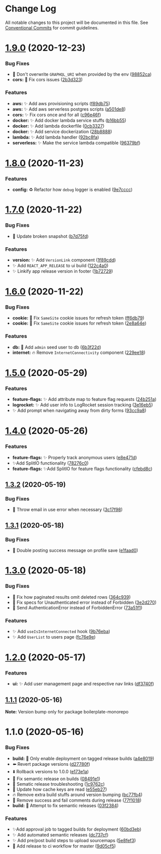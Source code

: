 # Change Log

All notable changes to this project will be documented in this file.
See [Conventional Commits](https://conventionalcommits.org) for commit guidelines.

# [1.9.0](https://github.com/n8io/boilerplate-monorepo/compare/v1.8.0...v1.9.0) (2020-12-23)


### Bug Fixes

* 🐛 Don't overwrite `GRAPHQL_URI` when provided by the env ([98852ca](https://github.com/n8io/boilerplate-monorepo/commit/98852ca5200a42f7f2499e6f06d20f1ddaf1b2f3))
* **cors:** 🐛 Fix cors issues ([2b3d323](https://github.com/n8io/boilerplate-monorepo/commit/2b3d323747ce4a35ee3fcad5cc3fed85e53118ac))


### Features

* **aws:** ✨ Add aws provisioning scripts ([f89db75](https://github.com/n8io/boilerplate-monorepo/commit/f89db75ec222d1f8028c74db1cab5e60b56a8b2b))
* **aws:** ✨ Add aws serverless postgres scripts ([a501de8](https://github.com/n8io/boilerplate-monorepo/commit/a501de8f8f910977045b2718f2dfea3e66ea42cd))
* **cors:** ✨ Fix cors once and for all ([c96e46f](https://github.com/n8io/boilerplate-monorepo/commit/c96e46fffe3f511c1624fe157dbaa305f6cae167))
* **docker:** ✨ Add docker lambda service stuffs ([b16bb55](https://github.com/n8io/boilerplate-monorepo/commit/b16bb55e42ef77a9d0df99ea99b804d42f6af40c))
* **docker:** ✨ Add lambda dockerfile ([0cb3327](https://github.com/n8io/boilerplate-monorepo/commit/0cb33279b6349babc729bcbbd8b7fbf54adaeab7))
* **docker:** ✨ Add service dockerization ([28b8888](https://github.com/n8io/boilerplate-monorepo/commit/28b8888723acd6a87d4868cc3f5850504c3b5e32))
* **lambda:** ✨ Add lambda handler ([92bc8fa](https://github.com/n8io/boilerplate-monorepo/commit/92bc8fa337aea1e301f4f766c8661348094585e0))
* **serverless:** ✨ Make the service lambda compatible ([96379bf](https://github.com/n8io/boilerplate-monorepo/commit/96379bfa5148bb683221473417b08cbf797bf35d))





# [1.8.0](https://github.com/n8io/boilerplate-monorepo/compare/v1.7.0...v1.8.0) (2020-11-23)


### Features

* **config:** ♻ Refactor how `debug` logger is enabled ([9e7cccc](https://github.com/n8io/boilerplate-monorepo/commit/9e7cccc600791e64f571608d3b34f862b14693a4))





# [1.7.0](https://github.com/n8io/boilerplate-monorepo/compare/v1.6.0...v1.7.0) (2020-11-22)


### Bug Fixes

* 🧪 Update broken snapshot ([b7d75fd](https://github.com/n8io/boilerplate-monorepo/commit/b7d75fd2df5965e7ed0f8b23b36f2739e2ac86ae))


### Features

* **version:** ✨ Add `VersionLink` component ([1f89cdd](https://github.com/n8io/boilerplate-monorepo/commit/1f89cdd893a0b5ccb2f15943c980193102709bb7))
* ✨ Add `REACT_APP_RELEASE` to ui build ([122c4a0](https://github.com/n8io/boilerplate-monorepo/commit/122c4a0aff8124bf0350986a3fa51f46d691f7e4))
* ✨ Linkify app release version in footer ([1b72729](https://github.com/n8io/boilerplate-monorepo/commit/1b72729793857a94b966b43754b634615a3dc941))





# [1.6.0](https://github.com/n8io/boilerplate-monorepo/compare/v1.5.0...v1.6.0) (2020-11-22)


### Bug Fixes

* **cookie:** 🐛 Fix `SameSite` cookie issues for refresh token ([ff6db79](https://github.com/n8io/boilerplate-monorepo/commit/ff6db79664f1ab787120daf6c51f5945df98e7df))
* **cookie:** 🐛 Fix `SameSite` cookie issues for refresh token ([2e8a64e](https://github.com/n8io/boilerplate-monorepo/commit/2e8a64e58f7930313935a50c009f8a6fcff3ae3c))


### Features

* **db:** 🌱 Add `admin` seed user to db ([6b3f22d](https://github.com/n8io/boilerplate-monorepo/commit/6b3f22d51edffefe4fef05fc886b78e41d3a8f97))
* **internet:** 🔥 Remove `InternetConnectivity` component ([229ee18](https://github.com/n8io/boilerplate-monorepo/commit/229ee18bf71064c0695fe0fbee5a1c53098e4931))





# [1.5.0](https://github.com/n8io/boilerplate-monorepo/compare/v1.4.0...v1.5.0) (2020-05-29)


### Features

* **feature-flags:** ✨ Add attribute map to feature flag requests ([24b251a](https://github.com/n8io/boilerplate-monorepo/commit/24b251ac6e10951eee9b1420cff0e106f0c707d7))
* **logrocket:** ✨ Add user info to LogRocket session tracking ([3e16eb5](https://github.com/n8io/boilerplate-monorepo/commit/3e16eb55dd6cbc32a00f2a4ac54acf30b7f77f16))
* ✨ Add prompt when navigating away from dirty forms ([93cc9a8](https://github.com/n8io/boilerplate-monorepo/commit/93cc9a8bc731eb70d89776079a0b2bc3d50e62f7))





# [1.4.0](https://github.com/n8io/boilerplate-monorepo/compare/v1.3.2...v1.4.0) (2020-05-26)


### Features

* **feature-flags:** ✨ Properly track anonymous users ([e8e471d](https://github.com/n8io/boilerplate-monorepo/commit/e8e471d0188c0b21516878f61128cf5114535682))
*  ✨Add SplitIO functionality ([78276c0](https://github.com/n8io/boilerplate-monorepo/commit/78276c0f9be5dd3c97a7bac3cf73225f7429637f))
* **feature-flags:**  ✨Add SplitIO for feature flags functionality ([cfebd8c](https://github.com/n8io/boilerplate-monorepo/commit/cfebd8cdab5e52fd24bdd38c25e82085a7e69ebf))





## [1.3.2](https://github.com/n8io/boilerplate-monorepo/compare/v1.3.1...v1.3.2) (2020-05-19)


### Bug Fixes

* 🐛 Throw email in use error when necessary ([3c17f98](https://github.com/n8io/boilerplate-monorepo/commit/3c17f98db6d260c16eba34662fb4c1de09cc2215))





## [1.3.1](https://github.com/n8io/boilerplate-monorepo/compare/v1.3.0...v1.3.1) (2020-05-18)


### Bug Fixes

* 🐛 Double posting success message on profile save ([e1faad0](https://github.com/n8io/boilerplate-monorepo/commit/e1faad025b3b065c18a44ec86b2526dee9b4ac06))





# [1.3.0](https://github.com/n8io/boilerplate-monorepo/compare/v1.2.0...v1.3.0) (2020-05-18)


### Bug Fixes

* 🐛 Fix how paginated results omit deleted rows ([364c939](https://github.com/n8io/boilerplate-monorepo/commit/364c939f64ace02ca3b13289e6740ee848ed6cb3))
* 🐛 Fix specs for Unauthenticated error instead of Forbidden ([3e2d270](https://github.com/n8io/boilerplate-monorepo/commit/3e2d270641522c65b0a88ec00cf78caf0923ca64))
* 🐛 Send AuthenticationError instead of ForbiddenError ([73a51f1](https://github.com/n8io/boilerplate-monorepo/commit/73a51f1cdf5b5b9f875f55a2197964dcc5b519d3))


### Features

* ✨ Add `useIsInternetConnected` hook ([9b76eba](https://github.com/n8io/boilerplate-monorepo/commit/9b76eba5164aede0700fa0a0c59561a2e996b7d7))
* ✨ Add `UserList` to users page ([fc76e9e](https://github.com/n8io/boilerplate-monorepo/commit/fc76e9e3a1dac03e512b0e8f8cae640125fd9d9a))





# [1.2.0](https://github.com/n8io/boilerplate-monorepo/compare/v1.1.1...v1.2.0) (2020-05-17)


### Features

* **ui:** ✨ Add user management page and respective nav links ([df3740f](https://github.com/n8io/boilerplate-monorepo/commit/df3740f0d8856467952119769fd3f18636a62fa3))





## [1.1.1](https://github.com/n8io/boilerplate-monorepo/compare/v1.1.0...v1.1.1) (2020-05-16)

**Note:** Version bump only for package boilerplate-monorepo





# 1.1.0 (2020-05-16)


### Bug Fixes

* **build:** 🐛 Only enable deployment on tagged release builds ([a4e8019](https://github.com/n8io/boilerplate-monorepo/commit/a4e8019fc593d9e64af02b3dbd36225c2e01b30a))
* ⬅️ Revert package versions ([d27780f](https://github.com/n8io/boilerplate-monorepo/commit/d27780fdd1dd49d831bee0296326ff2918a12bdb))
* ⬇️ Rollback versions to 1.0.0 ([e173e1a](https://github.com/n8io/boilerplate-monorepo/commit/e173e1aae513c54bb720b3dc907b95803b96e900))
* 💚 Fix semantic release on builds ([08491e1](https://github.com/n8io/boilerplate-monorepo/commit/08491e17f1c8ae720e76ed03f7ea503265c9c5c7))
* 💚 Sematic release troubleshooting ([1c9762c](https://github.com/n8io/boilerplate-monorepo/commit/1c9762c370d1086a94444fba99c7a992a52088ba))
* 💚 Update how cache keys are read ([e55eb27](https://github.com/n8io/boilerplate-monorepo/commit/e55eb2772c93778f5acd6b5bee3c4a98057a1997))
* 🔥 Remove extra build stuffs around version bumping ([bc77fb4](https://github.com/n8io/boilerplate-monorepo/commit/bc77fb45cba5ede97388276c38ae895ac5aaceb1))
* 🔧 Remove success and fail comments during release ([77f1018](https://github.com/n8io/boilerplate-monorepo/commit/77f1018f2f56e2db10eb1b0431d6a086b4cb9c33))
* **build:** 💚 Attempt to fix semantic releases ([03f2384](https://github.com/n8io/boilerplate-monorepo/commit/03f23844782f68e414bf63280a63a5325b405044))


### Features

*  ✨Add approval job to tagged builds for deployment ([60bd3eb](https://github.com/n8io/boilerplate-monorepo/commit/60bd3ebed3c118fec16568a33318f87e1b255664))
* ✨ Add automated semantic releases ([dc737cf](https://github.com/n8io/boilerplate-monorepo/commit/dc737cfa5bc21b488024db2ede61154c6edabcdb))
* ✨ Add pre/post build steps to upload sourcemaps ([5e8fef3](https://github.com/n8io/boilerplate-monorepo/commit/5e8fef362e6b9f3f25fe5d20a225b7f04c8801fa))
* 💚 Add release to ci workflow for master ([9d05cf5](https://github.com/n8io/boilerplate-monorepo/commit/9d05cf5598f625e4d86d83e5b808ee66f65593cd))
